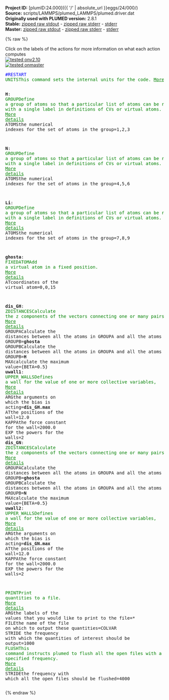 **Project ID:** [plumID:24.000]({{ '/' | absolute_url }}eggs/24/000/)  
**Source:** scripts/LAMMPS/plumed_LAMMPS/plumed.driver.dat  
**Originally used with PLUMED version:** 2.8.1  
**Stable:** [zipped raw stdout](plumed.driver.dat.plumed.stdout.txt.zip) - [zipped raw stderr](plumed.driver.dat.plumed.stderr.txt.zip) - [stderr](plumed.driver.dat.plumed.stderr)  
**Master:** [zipped raw stdout](plumed.driver.dat.plumed_master.stdout.txt.zip) - [zipped raw stderr](plumed.driver.dat.plumed_master.stderr.txt.zip) - [stderr](plumed.driver.dat.plumed_master.stderr)  

{% raw %}
<div class="plumedpreheader">
<div class="headerInfo" id="value_details_data/scripts/LAMMPS/plumed_LAMMPS/plumed.driver.dat"> Click on the labels of the actions for more information on what each action computes </div>
<div class="containerBadge">
<div class="headerBadge"><a href="plumed.driver.dat.plumed.stderr"><img src="https://img.shields.io/badge/v2.10-passing-green.svg" alt="tested onv2.10" /></a></div>
<div class="headerBadge"><a href="plumed.driver.dat.plumed_master.stderr"><img src="https://img.shields.io/badge/master-passing-green.svg" alt="tested onmaster" /></a></div>
</div>
</div>
<pre class="plumedlisting">
<span style="color:blue" class="comment">#RESTART</span>
<span class="plumedtooltip" style="color:green">UNITS<span class="right">This command sets the internal units for the code. <a href="https://www.plumed.org/doc-master/user-doc/html/UNITS" style="color:green">More details</a><i></i></span></span> <span class="plumedtooltip">LENGTH<span class="right">the units of lengths<i></i></span></span>=A

<span style="display:none;" id="data/scripts/LAMMPS/plumed_LAMMPS/plumed.driver.dat">The UNITS action with label <b></b> calculates something</span><b name="data/scripts/LAMMPS/plumed_LAMMPS/plumed.driver.datH" onclick='showPath("data/scripts/LAMMPS/plumed_LAMMPS/plumed.driver.dat","data/scripts/LAMMPS/plumed_LAMMPS/plumed.driver.datH","data/scripts/LAMMPS/plumed_LAMMPS/plumed.driver.datH","brown")'>H</b>: <span class="plumedtooltip" style="color:green">GROUP<span class="right">Define a group of atoms so that a particular list of atoms can be referenced with a single label in definitions of CVs or virtual atoms. <a href="https://www.plumed.org/doc-master/user-doc/html/GROUP" style="color:green">More details</a><i></i></span></span> <span class="plumedtooltip">ATOMS<span class="right">the numerical indexes for the set of atoms in the group<i></i></span></span>=1,2,3

<span style="display:none;" id="data/scripts/LAMMPS/plumed_LAMMPS/plumed.driver.datH">The GROUP action with label <b>H</b> calculates something</span><b name="data/scripts/LAMMPS/plumed_LAMMPS/plumed.driver.datN" onclick='showPath("data/scripts/LAMMPS/plumed_LAMMPS/plumed.driver.dat","data/scripts/LAMMPS/plumed_LAMMPS/plumed.driver.datN","data/scripts/LAMMPS/plumed_LAMMPS/plumed.driver.datN","brown")'>N</b>: <span class="plumedtooltip" style="color:green">GROUP<span class="right">Define a group of atoms so that a particular list of atoms can be referenced with a single label in definitions of CVs or virtual atoms. <a href="https://www.plumed.org/doc-master/user-doc/html/GROUP" style="color:green">More details</a><i></i></span></span> <span class="plumedtooltip">ATOMS<span class="right">the numerical indexes for the set of atoms in the group<i></i></span></span>=4,5,6

<span style="display:none;" id="data/scripts/LAMMPS/plumed_LAMMPS/plumed.driver.datN">The GROUP action with label <b>N</b> calculates something</span><b name="data/scripts/LAMMPS/plumed_LAMMPS/plumed.driver.datLi" onclick='showPath("data/scripts/LAMMPS/plumed_LAMMPS/plumed.driver.dat","data/scripts/LAMMPS/plumed_LAMMPS/plumed.driver.datLi","data/scripts/LAMMPS/plumed_LAMMPS/plumed.driver.datLi","brown")'>Li</b>: <span class="plumedtooltip" style="color:green">GROUP<span class="right">Define a group of atoms so that a particular list of atoms can be referenced with a single label in definitions of CVs or virtual atoms. <a href="https://www.plumed.org/doc-master/user-doc/html/GROUP" style="color:green">More details</a><i></i></span></span> <span class="plumedtooltip">ATOMS<span class="right">the numerical indexes for the set of atoms in the group<i></i></span></span>=7,8,9

<span style="display:none;" id="data/scripts/LAMMPS/plumed_LAMMPS/plumed.driver.datLi">The GROUP action with label <b>Li</b> calculates something</span><b name="data/scripts/LAMMPS/plumed_LAMMPS/plumed.driver.datghosta" onclick='showPath("data/scripts/LAMMPS/plumed_LAMMPS/plumed.driver.dat","data/scripts/LAMMPS/plumed_LAMMPS/plumed.driver.datghosta","data/scripts/LAMMPS/plumed_LAMMPS/plumed.driver.datghosta","brown")'>ghosta</b>: <span class="plumedtooltip" style="color:green">FIXEDATOM<span class="right">Add a virtual atom in a fixed position. <a href="https://www.plumed.org/doc-master/user-doc/html/FIXEDATOM" style="color:green">More details</a><i></i></span></span> <span class="plumedtooltip">AT<span class="right">coordinates of the virtual atom<i></i></span></span>=0,0,15

<span style="display:none;" id="data/scripts/LAMMPS/plumed_LAMMPS/plumed.driver.datghosta">The FIXEDATOM action with label <b>ghosta</b> calculates something</span><b name="data/scripts/LAMMPS/plumed_LAMMPS/plumed.driver.datdis_GH" onclick='showPath("data/scripts/LAMMPS/plumed_LAMMPS/plumed.driver.dat","data/scripts/LAMMPS/plumed_LAMMPS/plumed.driver.datdis_GH","data/scripts/LAMMPS/plumed_LAMMPS/plumed.driver.datdis_GH","brown")'>dis_GH</b>: <span class="plumedtooltip" style="color:green">ZDISTANCES<span class="right">Calculate the z components of the vectors connecting one or many pairs of atoms. <a href="https://www.plumed.org/doc-master/user-doc/html/ZDISTANCES" style="color:green">More details</a><i></i></span></span> <span class="plumedtooltip">GROUPA<span class="right">Calculate the distances between all the atoms in GROUPA and all the atoms in GROUPB<i></i></span></span>=<b name="data/scripts/LAMMPS/plumed_LAMMPS/plumed.driver.datghosta">ghosta</b> <span class="plumedtooltip">GROUPB<span class="right">Calculate the distances between all the atoms in GROUPA and all the atoms in GROUPB<i></i></span></span>=<b name="data/scripts/LAMMPS/plumed_LAMMPS/plumed.driver.datH">H</b> <span class="plumedtooltip">MAX<span class="right">calculate the maximum value<i></i></span></span>={BETA=0.5}
<span style="display:none;" id="data/scripts/LAMMPS/plumed_LAMMPS/plumed.driver.datdis_GH">The ZDISTANCES action with label <b>dis_GH</b> calculates the following quantities:<table  align="center" frame="void" width="95%" cellpadding="5%"><tr><td width="5%"><b> Quantity </b>  </td><td><b> Description </b> </td></tr><tr><td width="5%">dis_GH.max</td><td>the maximum colvar</td></tr><tr><td width="5%">dis_GH.value</td><td>the DISTANCES between the each pair of atoms that were specified</td></tr></table></span><b name="data/scripts/LAMMPS/plumed_LAMMPS/plumed.driver.datuwall1" onclick='showPath("data/scripts/LAMMPS/plumed_LAMMPS/plumed.driver.dat","data/scripts/LAMMPS/plumed_LAMMPS/plumed.driver.datuwall1","data/scripts/LAMMPS/plumed_LAMMPS/plumed.driver.datuwall1","brown")'>uwall1</b>: <span class="plumedtooltip" style="color:green">UPPER_WALLS<span class="right">Defines a wall for the value of one or more collective variables, <a href="https://www.plumed.org/doc-master/user-doc/html/UPPER_WALLS" style="color:green">More details</a><i></i></span></span> <span class="plumedtooltip">ARG<span class="right">the arguments on which the bias is acting<i></i></span></span>=<b name="data/scripts/LAMMPS/plumed_LAMMPS/plumed.driver.datdis_GH">dis_GH.max</b> <span class="plumedtooltip">AT<span class="right">the positions of the wall<i></i></span></span>=12.0 <span class="plumedtooltip">KAPPA<span class="right">the force constant for the wall<i></i></span></span>=2000.0 <span class="plumedtooltip">EXP<span class="right"> the powers for the walls<i></i></span></span>=2
<span style="display:none;" id="data/scripts/LAMMPS/plumed_LAMMPS/plumed.driver.datuwall1">The UPPER_WALLS action with label <b>uwall1</b> calculates the following quantities:<table  align="center" frame="void" width="95%" cellpadding="5%"><tr><td width="5%"><b> Quantity </b>  </td><td><b> Description </b> </td></tr><tr><td width="5%">uwall1.bias</td><td>the instantaneous value of the bias potential</td></tr><tr><td width="5%">uwall1.force2</td><td>the instantaneous value of the squared force due to this bias potential</td></tr></table></span><b name="data/scripts/LAMMPS/plumed_LAMMPS/plumed.driver.datdis_GN" onclick='showPath("data/scripts/LAMMPS/plumed_LAMMPS/plumed.driver.dat","data/scripts/LAMMPS/plumed_LAMMPS/plumed.driver.datdis_GN","data/scripts/LAMMPS/plumed_LAMMPS/plumed.driver.datdis_GN","brown")'>dis_GN</b>: <span class="plumedtooltip" style="color:green">ZDISTANCES<span class="right">Calculate the z components of the vectors connecting one or many pairs of atoms. <a href="https://www.plumed.org/doc-master/user-doc/html/ZDISTANCES" style="color:green">More details</a><i></i></span></span> <span class="plumedtooltip">GROUPA<span class="right">Calculate the distances between all the atoms in GROUPA and all the atoms in GROUPB<i></i></span></span>=<b name="data/scripts/LAMMPS/plumed_LAMMPS/plumed.driver.datghosta">ghosta</b> <span class="plumedtooltip">GROUPB<span class="right">Calculate the distances between all the atoms in GROUPA and all the atoms in GROUPB<i></i></span></span>=<b name="data/scripts/LAMMPS/plumed_LAMMPS/plumed.driver.datN">N</b> <span class="plumedtooltip">MAX<span class="right">calculate the maximum value<i></i></span></span>={BETA=0.5}
<span style="display:none;" id="data/scripts/LAMMPS/plumed_LAMMPS/plumed.driver.datdis_GN">The ZDISTANCES action with label <b>dis_GN</b> calculates the following quantities:<table  align="center" frame="void" width="95%" cellpadding="5%"><tr><td width="5%"><b> Quantity </b>  </td><td><b> Description </b> </td></tr><tr><td width="5%">dis_GN.max</td><td>the maximum colvar</td></tr><tr><td width="5%">dis_GN.value</td><td>the DISTANCES between the each pair of atoms that were specified</td></tr></table></span><b name="data/scripts/LAMMPS/plumed_LAMMPS/plumed.driver.datuwall2" onclick='showPath("data/scripts/LAMMPS/plumed_LAMMPS/plumed.driver.dat","data/scripts/LAMMPS/plumed_LAMMPS/plumed.driver.datuwall2","data/scripts/LAMMPS/plumed_LAMMPS/plumed.driver.datuwall2","brown")'>uwall2</b>: <span class="plumedtooltip" style="color:green">UPPER_WALLS<span class="right">Defines a wall for the value of one or more collective variables, <a href="https://www.plumed.org/doc-master/user-doc/html/UPPER_WALLS" style="color:green">More details</a><i></i></span></span> <span class="plumedtooltip">ARG<span class="right">the arguments on which the bias is acting<i></i></span></span>=<b name="data/scripts/LAMMPS/plumed_LAMMPS/plumed.driver.datdis_GN">dis_GN.max</b> <span class="plumedtooltip">AT<span class="right">the positions of the wall<i></i></span></span>=12.0 <span class="plumedtooltip">KAPPA<span class="right">the force constant for the wall<i></i></span></span>=2000.0 <span class="plumedtooltip">EXP<span class="right"> the powers for the walls<i></i></span></span>=2

<span style="display:none;" id="data/scripts/LAMMPS/plumed_LAMMPS/plumed.driver.datuwall2">The UPPER_WALLS action with label <b>uwall2</b> calculates the following quantities:<table  align="center" frame="void" width="95%" cellpadding="5%"><tr><td width="5%"><b> Quantity </b>  </td><td><b> Description </b> </td></tr><tr><td width="5%">uwall2.bias</td><td>the instantaneous value of the bias potential</td></tr><tr><td width="5%">uwall2.force2</td><td>the instantaneous value of the squared force due to this bias potential</td></tr></table></span><span class="plumedtooltip" style="color:green">PRINT<span class="right">Print quantities to a file. <a href="https://www.plumed.org/doc-master/user-doc/html/PRINT" style="color:green">More details</a><i></i></span></span> <span class="plumedtooltip">ARG<span class="right">the labels of the values that you would like to print to the file<i></i></span></span>=* <span class="plumedtooltip">FILE<span class="right">the name of the file on which to output these quantities<i></i></span></span>=COLVAR <span class="plumedtooltip">STRIDE<span class="right"> the frequency with which the quantities of interest should be output<i></i></span></span>=1000
<span class="plumedtooltip" style="color:green">FLUSH<span class="right">This command instructs plumed to flush all the open files with a user specified frequency. <a href="https://www.plumed.org/doc-master/user-doc/html/FLUSH" style="color:green">More details</a><i></i></span></span> <span class="plumedtooltip">STRIDE<span class="right">the frequency with which all the open files should be flushed<i></i></span></span>=4000
</pre>
{% endraw %}
